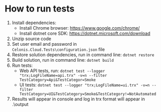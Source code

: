 # How to run tests
1. Install dependencies:
    - Install Chrome browser: https://www.google.com/chrome/
    - Install dotnet core SDK: https://dotnet.microsoft.com/download
2. Unzip source code
3. Set user email and password in `Celonis.Cloud.Tests\configuration.json` file
4. Restore solution dependencies, run in command line: `dotnet restore`
5. Build solution, run in command line: `dotnet build`
6. Run tests:
    - Web API tests, run: `dotnet test --logger "trx;LogFileName=api.trx" -v=n --filter TestCategory=Api&TestCategor=Smoke`
    - UI tests: `dotnet test --logger "trx;LogFileName=ui.trx" -v=n --filter TestCategory=UI&TestCategory=Smoke&TestCategory!=NotAutomated`
7. Results will appear in console and log in trx format will appear in .\output
